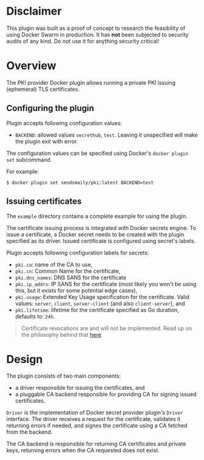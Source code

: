# Disclaimer

This plugin was built as a proof of concept to research the feasibility of using Docker Swarm in production.
It has **not** been subjected to security audits of any kind. Do not use it for anything security critical!

# Overview

The PKI provider Docker plugin allows running a private PKI issuing (ephemeral) TLS certificates.

## Configuring the plugin

Plugin accepts following configuration values:
- `BACKEND`: allowed values `secrethub`, `test`. Leaving it unspecified will make the plugin exit with error.

The configuration values can be specified using Docker's `docker plugin set` subcommand.

For example:
```
$ docker plugin set sendsmaily/pki:latest BACKEND=test
```

## Issuing certificates

The `example` directory contains a complete example for using the plugin.

The certificate issuing process is integrated with Docker secrets engine. To issue a certificate, a Docker secret
needs to be created with the plugin specified as its driver. Issued certificate is configured using secret's labels.

Plugin accepts following configuration labels for secrets:
- `pki.ca`: name of the CA to use,
- `pki.cn`: Common Name for the certificate,
- `pki.dns_names`: DNS SANS for the certificate
- `pki.ip_addrs`: IP SANS for the certificate (most likely you won't be using this, but it exists for some potential edge cases),
- `pki.usage`: Extended Key Usage specification for the certificate. Valid values: `server`, `client`, `server-client` (and also `client-server`), and
- `pki.lifetime`: lifetime for the certificate specified as Go duration, defaults to: `24h`.

> Certificate revocations are and will not be implemented. Read up on the philosophy behind that [here](https://www.vaultproject.io/docs/secrets/pki/index.html#keep-certificate-lifetimes-short-for-crl-39-s-sake).

# Design

The plugin consists of two main components:
- a driver responsible for issuing the certificates, and
- a pluggable CA backend responsible for providing CA for signing issued certificates.

`Driver` is the implementation of Docker secret provider plugin's `Driver` interface. The driver receives a request for
the certificate, validates it returning errors if needed, and signes the certificate using a CA fetched from the backend.

The CA backend is responsible for returning CA certificates and private keys, returning errors when the CA requested does
not exist.
